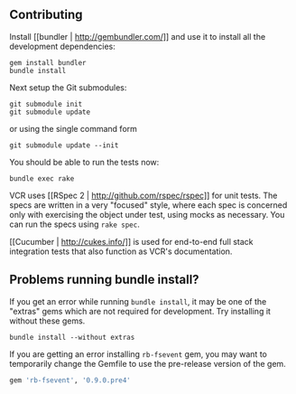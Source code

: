 ## Contributing

Install [[bundler | http://gembundler.com/]] and use it to install all the development dependencies:

```console
gem install bundler
bundle install
```

Next setup the Git submodules:

```console
git submodule init
git submodule update
```

or using the single command form

```console
git submodule update --init
```

You should be able to run the tests now:

```console
bundle exec rake
```

VCR uses [[RSpec 2 | http://github.com/rspec/rspec]] for unit tests.  The specs are written in a very "focused" style, where each spec is concerned only with exercising the object under test, using mocks as necessary.  You can run the specs using `rake spec`.

[[Cucumber | http://cukes.info/]] is used for end-to-end full stack integration tests that also function as VCR's documentation.

## Problems running bundle install?

If you get an error while running `bundle install`, it may be one of the "extras" gems which are not required for development. Try installing it without these gems.

```console
bundle install --without extras
```

If you are getting an error installing `rb-fsevent` gem, you may want to temporarily change the Gemfile to use the pre-release version of the gem.

```ruby
gem 'rb-fsevent', '0.9.0.pre4'
```

